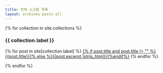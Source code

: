 ```yaml
---
title: 전체 스크랩 목록
layout: archives-posts-all
---
```

<div class="archives archive-type-collections">
{% for collection in site.collections %}

<article class="entry entry-format-excerpt">
  <h3 class="entry-title">{{ collection.label }}</h3>
  <div class="entry-body">
{% for post in site[collection.label] %}
    <a href="{{ post.url }}">{% if post.title and post.title != "" %}{{post.title}}{% else %}{{post.excerpt |strip_html}}{%endif%}</a>
{% endfor %}
  </div>
</article>

{% endfor %}
</div>
